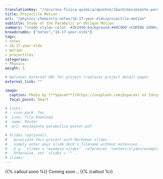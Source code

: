 ```yaml
---
translationKey: "/recursos-fisica-quimica/apuntes/1bach/movimiento-parabolico"
title: Projectile Motion
url: "/physics-chemistry-notes/16-17-year-olds/projectile-motion"
subtitle: Study of the Parabolic or Oblique Motion
summary: "<code style='color: #2E3440;background:#88C0D0'>COMING SOON</code> <br> Study of the Parabolic or Oblique Motion."
breadcrumbs: ["notes","16-17-year-olds"]
tags:
- notes
- 16-17-year-olds
- motion
- projectiles
categories:
- Physics
weight: 5

# Optional external URL for project (replaces project detail page).
external_link: ""

image:
  caption: Photo by [**SpaceX**](https://unsplash.com/@spacex) on [Unsplash](https://unsplash.com)
  focal_point: Smart

# links:
# - icon_pack: fas
#  icon: file-download
#  name: Póster
#  url: movimiento-parabolico-poster.pdf  

# Slides (optional).
#   Associate this project with Markdown slides.
#   Simply enter your slide deck's filename without extension.
#   E.g. `slides = "example-slides"` references `content/slides/example-slides.md`.
#   Otherwise, set `slides = ""`.
# slides: 
---
```


{{% callout soon %}}
Coming soon...
{{% /callout %}}
